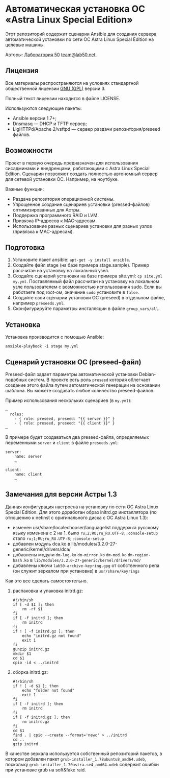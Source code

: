 # Автоматическая установка ОС «Astra Linux Special Edition»

Этот репозиторий содержит сценарии Ansible для создания сервера
автоматической установки по сети ОС Astra Linux Special Edition
на целевые машины.

Авторы: [Лаборатория 50](http://лаборатория50.рф) team@lab50.net.

## Лицензия

Все материалы распространяются на условиях
стандартной общественной лицензии [GNU (GPL)](http://www.gnu.org/copyleft/gpl.html) версии 3.

Полный текст лицензии находится в файле LICENSE.

Используются следующие пакеты:

 - Ansible версии 1.7+;
 - Dnsmasq — DHCP и TFTP сервер;
 - LigHTTPd/Apache 2/vsftpd — сервер раздачи репозитория/preseed файлов.

## Возможности

Проект в первую очередь предназначен для использования сисадминами и внедренцами,
работающими с Astra Linux Special Edition. Сценарии позволяют создать полностью
автономный сервер для сетевой установки ОС. Например, на ноутбуке.

Важные функции:

 - Раздача репозитория операционной системы.
 - Упрощенное создание сценариев установки (pressed-файлов) оптимизированных
   для Астры.
 - Поддержка программного RAID и LVM.
 - Привязка IP-адресов к MAC-адресам.
 - Использование разных сценариев установки для разных узлов (привязка к MAC-адресам).

## Подготовка

 1. Установите пакет ansible: `apt-get -y install ansible`.
 2. Создайте файл stage (на базе примера stage.sample). Пример рассчитан на установку
    на локальный узел.
 3. Создайте сценарий установки на базе примера site.yml: `cp site.yml my.yml`.
    Поставляемый файл рассчитан на установку на локальном узле пользователем с
    возможностью использования sudo. Если вы работаете под root-ом, значение
    `sudo` установите в `false`.
 4. Создайте свои сценарии установки ОС (preseed) в отдельном файле, например
    `preseeds.yml`.
 5. Сконфигурируйте параметры инсталляции в файле `group_vars/all`.

## Установка

Установка производится с помощью Ansible:

    ansible-playbook -i stage my.yml

## Сценарий установки ОС (preseed-файл)

Preseed-файл задает параметры автоматической установки Debian-подобных систем.
В проекте есть роль `preseed` которая облегчает создание этого файла путем
автоматической генерации на основании шаблона. Вы можете создавать любое
количество preseed-файлов.

Пример использования нескольких сценариев (в `my.yml`):

    …
      roles:
        - { role: preseed, preseed: "{{ server }}" }
        - { role: preseed, preseed: "{{ client }}" }
    …

В примере будет создаваться два preseed-файла, определяемых переменными
`server` и `client` в файле `preseeds.yml`:

    server:
        name: server
        …

    client:
        name: client
        …

## Замечания для версии Астры 1.3

Данная конфигурация настроена на установку по сети ОС Astra Linux Special Edition.
Для этого доработан образ initrd.gz инсталлятора (по отношению к netinst
c оригинального диска с ОС Astra Linux 1.3):

 - изменен usr/share/localechooser/languagelist поддержка русскому языку изменена с 2 на 1.
   было `ru;2;RU;ru_RU.UTF-8;;console-setup` стало `ru;1;RU;ru_RU.UTF-8;;console-setup`
 - добавлен модуль dca.ko в lib/modules/3.2.0-27-generic/kernel/drivers/dca/
 - добавлены модули `dm-log.ko` `dm-mirror.ko` `dm-mod.ko` `dm-region-hash.ko`
   в `lib/modules/3.2.0-27-generic/kernel/drivers/md/`
 - добавлены ключи `lab50-archive-keyring.gpg` от собственного репа
   (он служит зеркалом при установке) в `usr/share/keyrings`

Как это все сделать самостоятельно.

 1. распаковка и упаковка initrd.gz:

        #!/bin/sh
        if [ -d $1 ]; then
            rm -rf $1
        fi
        if [ -f initrd ]; then
            rm initrd
        fi
        if ! [ -f initrd.gz ]; then
            echo "initrd.gz not found"
            exit 1
        fi
        gunzip initrd.gz
        mkdir $1
        cd $1
        cpio -id < ../initrd

 2. сборка initrd.gz:

        #!/bin/sh
        if ! [ -d $1 ]; then
            echo "folder not found"
            exit 1
        fi
        if [ -f initrd ]; then
            rm initrd
        fi
        if [ -f initrd.gz ]; then
            rm initrd.gz
        fi
        cd $1
        find . | cpio --create --format='newc' > ../initrd
        cd ..
        gzip initrd

В качестве зеркала используется собственный репозиторий пакетов, в котором добавлен пакет
`grub-installer_1.78ubuntu8_amd64.udeb`, поскольку `grub-installer_1.70astra.se4_amd64.udeb` содержит
ошибки при установке grub на soft&fake raid.

